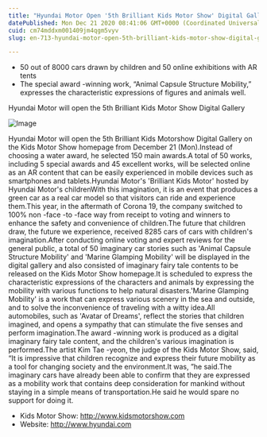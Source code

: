```yaml
---
title: "Hyundai Motor Open '5th Brilliant Kids Motor Show' Digital Gallery"
datePublished: Mon Dec 21 2020 08:41:06 GMT+0000 (Coordinated Universal Time)
cuid: cm74mddxm001409jm4qgm5vyv
slug: en-713-hyundai-motor-open-5th-brilliant-kids-motor-show-digital-gallery

---
```



- 50 out of 8000 cars drawn by children and 50 online exhibitions with AR tents
- The special award -winning work, “Animal Capsule Structure Mobility,” expresses the characteristic expressions of figures and animals well.

Hyundai Motor will open the 5th Brilliant Kids Motor Show Digital Gallery

![Image](https://cdn.hashnode.com/res/hashnode/image/upload/v1739528524027/e5f3d5fb-578a-4a0c-a264-6940bf1efdaf.jpeg)

Hyundai Motor will open the 5th Brilliant Kids Motorshow Digital Gallery on the Kids Motor Show homepage from December 21 (Mon).Instead of choosing a water award, he selected 150 main awards.A total of 50 works, including 5 special awards and 45 excellent works, will be selected online as an AR content that can be easily experienced in mobile devices such as smartphones and tablets.Hyundai Motor's 'Brilliant Kids Motor' hosted by Hyundai Motor's childrenWith this imagination, it is an event that produces a green car as a real car model so that visitors can ride and experience them.This year, in the aftermath of Corona 19, the company switched to 100% non -face -to -face way from receipt to voting and winners to enhance the safety and convenience of children.The future that children draw, the future we experience, received 8285 cars of cars with children's imagination.After conducting online voting and expert reviews for the general public, a total of 50 imaginary car stories such as 'Animal Capsule Structure Mobility' and 'Marine Glamping Mobility' will be displayed in the digital gallery and also consisted of imaginary fairy tale contents to be released on the Kids Motor Show homepage.It is scheduled to express the characteristic expressions of the characters and animals by expressing the mobility with various functions to help natural disasters.'Marine Glamping Mobility' is a work that can express various scenery in the sea and outside, and to solve the inconvenience of traveling with a witty idea.All automobiles, such as 'Avatar of Dreams', reflect the stories that children imagined, and opens a sympathy that can stimulate the five senses and perform imagination.The award -winning work is produced as a digital imaginary fairy tale content, and the children's various imagination is performed.The artist Kim Tae -yeon, the judge of the Kids Motor Show, said, “It is impressive that children recognize and express their future mobility as a tool for changing society and the environment.It was, ”he said.The imaginary cars have already been able to confirm that they are expressed as a mobility work that contains deep consideration for mankind without staying in a simple means of transportation.He said he would spare no support for doing it.

- Kids Motor Show: http://www.kidsmotorshow.com
- Website: http://www.hyundai.com